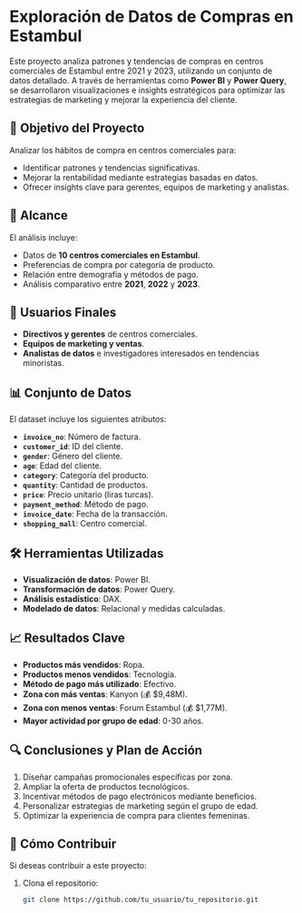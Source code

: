 # Exploración de Datos de Compras en Estambul

Este proyecto analiza patrones y tendencias de compras en centros comerciales de Estambul entre 2021 y 2023, utilizando un conjunto de datos detallado. A través de herramientas como **Power BI** y **Power Query**, se desarrollaron visualizaciones e insights estratégicos para optimizar las estrategias de marketing y mejorar la experiencia del cliente.

## 📝 Objetivo del Proyecto
Analizar los hábitos de compra en centros comerciales para:
- Identificar patrones y tendencias significativas.
- Mejorar la rentabilidad mediante estrategias basadas en datos.
- Ofrecer insights clave para gerentes, equipos de marketing y analistas.

## 📌 Alcance
El análisis incluye:
- Datos de **10 centros comerciales en Estambul**.
- Preferencias de compra por categoría de producto.
- Relación entre demografía y métodos de pago.
- Análisis comparativo entre **2021**, **2022** y **2023**.

## 👥 Usuarios Finales
- **Directivos y gerentes** de centros comerciales.
- **Equipos de marketing y ventas**.
- **Analistas de datos** e investigadores interesados en tendencias minoristas.

## 📊 Conjunto de Datos
El dataset incluye los siguientes atributos:
- **`invoice_no`**: Número de factura.
- **`customer_id`**: ID del cliente.
- **`gender`**: Género del cliente.
- **`age`**: Edad del cliente.
- **`category`**: Categoría del producto.
- **`quantity`**: Cantidad de productos.
- **`price`**: Precio unitario (liras turcas).
- **`payment_method`**: Método de pago.
- **`invoice_date`**: Fecha de la transacción.
- **`shopping_mall`**: Centro comercial.

## 🛠 Herramientas Utilizadas
- **Visualización de datos**: Power BI.
- **Transformación de datos**: Power Query.
- **Análisis estadístico**: DAX.
- **Modelado de datos**: Relacional y medidas calculadas.

## 📈 Resultados Clave
- **Productos más vendidos**: Ropa.
- **Productos menos vendidos**: Tecnología.
- **Método de pago más utilizado**: Efectivo.
- **Zona con más ventas**: Kanyon (💰 $9,48M).
- **Zona con menos ventas**: Forum Estambul (💰 $1,77M).
- **Mayor actividad por grupo de edad**: 0-30 años.

## 🔍 Conclusiones y Plan de Acción
1. Diseñar campañas promocionales específicas por zona.
2. Ampliar la oferta de productos tecnológicos.
3. Incentivar métodos de pago electrónicos mediante beneficios.
4. Personalizar estrategias de marketing según el grupo de edad.
5. Optimizar la experiencia de compra para clientes femeninas.

## 🤝 Cómo Contribuir
Si deseas contribuir a este proyecto:
1. Clona el repositorio:
   ```bash
   git clone https://github.com/tu_usuario/tu_repositorio.git
